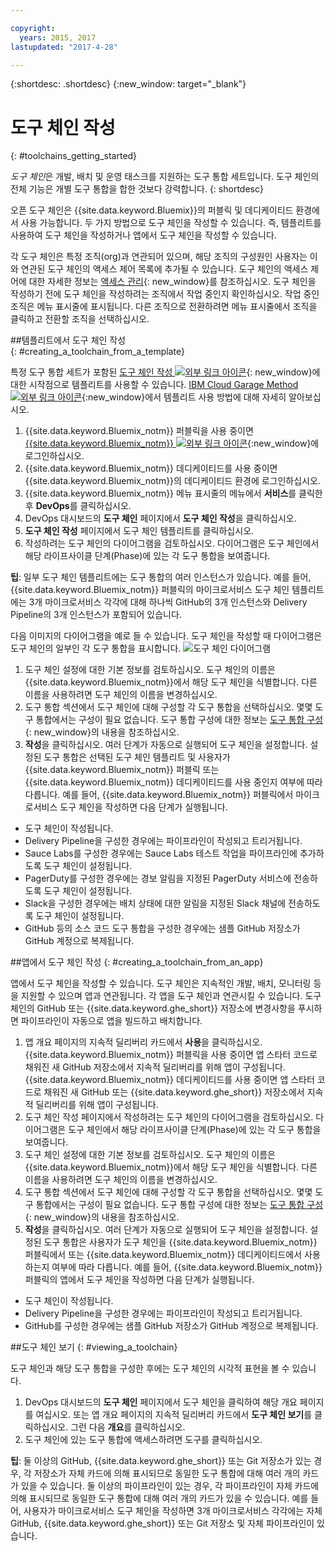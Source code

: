 ```yaml
---

copyright:
  years: 2015, 2017
lastupdated: "2017-4-28"

---
```


{:shortdesc: .shortdesc}
{:new_window: target="_blank"}

# 도구 체인 작성
{: #toolchains_getting_started}

*도구 체인*은 개발, 배치 및 운영 태스크를 지원하는 도구 통합 세트입니다. 도구 체인의 전체 기능은 개별 도구 통합을 합한 것보다 강력합니다.
{: shortdesc}

오픈 도구 체인은 {{site.data.keyword.Bluemix}}의 퍼블릭 및 데디케이티드 환경에서 사용 가능합니다. 두 가지 방법으로 도구 체인을 작성할 수 있습니다. 즉, 템플리트를 사용하여 도구 체인을 작성하거나 앱에서 도구 체인을 작성할 수 있습니다.

각 도구 체인은 특정 조직(org)과 연관되어 있으며, 해당 조직의 구성원인 사용자는 이와 연관된 도구 체인의 액세스 제어 목록에 추가될 수 있습니다. 도구 체인의 액세스 제어에 대한 자세한 정보는 [액세스 관리](/docs/services/ContinuousDelivery/toolchains_using.html#managing_access){: new_window}를 참조하십시오. 도구 체인을 작성하기 전에 도구 체인을 작성하려는 조직에서 작업 중인지 확인하십시오. 작업 중인 조직은 메뉴 표시줄에 표시됩니다. 다른 조직으로 전환하려면 메뉴 표시줄에서 조직을 클릭하고 전환할 조직을 선택하십시오. 


##템플리트에서 도구 체인 작성   
{: #creating_a_toolchain_from_a_template}

특정 도구 통합 세트가 포함된 [도구 체인 작성 ![외부 링크 아이콘](../../icons/launch-glyph.svg "외부 링크 아이콘")](https://console.ng.bluemix.net/devops/create){: new_window}에 대한 시작점으로 템플리트를 사용할 수 있습니다. [IBM Cloud Garage Method ![외부 링크 아이콘](../../icons/launch-glyph.svg "외부 링크 아이콘")](https://www.ibm.com/devops/method/category/tools){:new_window}에서 템플리트 사용 방법에 대해 자세히 알아보십시오. 

1. {{site.data.keyword.Bluemix_notm}} 퍼블릭을 사용 중이면 [{{site.data.keyword.Bluemix_notm}} ![외부 링크 아이콘](../../icons/launch-glyph.svg "외부 링크 아이콘")](http://console.ng.bluemix.net){:new_window}에 로그인하십시오. 
1. {{site.data.keyword.Bluemix_notm}} 데디케이티드를 사용 중이면 {{site.data.keyword.Bluemix_notm}}의 데디케이티드 환경에 로그인하십시오. 
1. {{site.data.keyword.Bluemix_notm}} 메뉴 표시줄의 메뉴에서 **서비스**를 클릭한 후 **DevOps**를 클릭하십시오.
1. DevOps 대시보드의 **도구 체인** 페이지에서 **도구 체인 작성**을 클릭하십시오. 
1. **도구 체인 작성** 페이지에서 도구 체인 템플리트를 클릭하십시오. 
1. 작성하려는 도구 체인의 다이어그램을 검토하십시오. 다이어그램은 도구 체인에서 해당 라이프사이클 단계(Phase)에 있는 각 도구 통합을 보여줍니다. 

 **팁**: 일부 도구 체인 템플리트에는 도구 통합의 여러 인스턴스가 있습니다. 예를 들어, {{site.data.keyword.Bluemix_notm}} 퍼블릭의 마이크로서비스 도구 체인 템플리트에는 3개 마이크로서비스 각각에 대해 하나씩 GitHub의 3개 인스턴스와 Delivery Pipeline의 3개 인스턴스가 포함되어 있습니다. 

 다음 이미지의 다이어그램을 예로 들 수 있습니다. 도구 체인을 작성할 때 다이어그램은 도구 체인의 일부인 각 도구 통합을 표시합니다.
![도구 체인 다이어그램](images/toolchain_diagram.png)

1. 도구 체인 설정에 대한 기본 정보를 검토하십시오. 도구 체인의 이름은 {{site.data.keyword.Bluemix_notm}}에서 해당 도구 체인을 식별합니다. 다른 이름을 사용하려면 도구 체인의 이름을 변경하십시오.  
1. 도구 통합 섹션에서 도구 체인에 대해 구성할 각 도구 통합을 선택하십시오. 몇몇 도구 통합에서는 구성이 필요 없습니다. 도구 통합 구성에 대한 정보는 [도구 통합 구성](/docs/services/ContinuousDelivery/toolchains_integrations.html){: new_window}의 내용을 참조하십시오.
1. **작성**을 클릭하십시오. 여러 단계가 자동으로 실행되어 도구 체인을 설정합니다. 설정된 도구 통합은 선택된 도구 체인 템플리트 및 사용자가 {{site.data.keyword.Bluemix_notm}} 퍼블릭 또는 {{site.data.keyword.Bluemix_notm}} 데디케이티드를 사용 중인지 여부에 따라 다릅니다. 예를 들어, {{site.data.keyword.Bluemix_notm}} 퍼블릭에서 마이크로서비스 도구 체인을 작성하면 다음 단계가 실행됩니다. 

 * 도구 체인이 작성됩니다. 
 * Delivery Pipeline을 구성한 경우에는 파이프라인이 작성되고 트리거됩니다. 
 * Sauce Labs를 구성한 경우에는 Sauce Labs 테스트 작업을 파이프라인에 추가하도록 도구 체인이 설정됩니다. 
 * PagerDuty를 구성한 경우에는 경보 알림을 지정된 PagerDuty 서비스에 전송하도록 도구 체인이 설정됩니다. 
 * Slack을 구성한 경우에는 배치 상태에 대한 알림을 지정된 Slack 채널에 전송하도록 도구 체인이 설정됩니다. 
 * GitHub 등의 소스 코드 도구 통합을 구성한 경우에는 샘플 GitHub 저장소가 GitHub 계정으로 복제됩니다. 


##앱에서 도구 체인 작성
{: #creating_a_toolchain_from_an_app}

앱에서 도구 체인을 작성할 수 있습니다. 도구 체인은 지속적인 개발, 배치, 모니터링 등을 지원할 수 있으며 앱과 연관됩니다. 각 앱을 도구 체인과 연관시킬 수 있습니다. 도구 체인의 GitHub 또는 {{site.data.keyword.ghe_short}} 저장소에 변경사항을 푸시하면 파이프라인이 자동으로 앱을 빌드하고 배치합니다.   

1. 앱 개요 페이지의 지속적 딜리버리 카드에서 **사용**을 클릭하십시오. {{site.data.keyword.Bluemix_notm}} 퍼블릭을 사용 중이면 앱 스타터 코드로 채워진 새 GitHub 저장소에서 지속적 딜리버리를 위해 앱이 구성됩니다. {{site.data.keyword.Bluemix_notm}} 데디케이티드를 사용 중이면 앱 스타터 코드로 채워진 새 GitHub 또는 {{site.data.keyword.ghe_short}} 저장소에서 지속적 딜리버리를 위해 앱이 구성됩니다. 
1. 도구 체인 작성 페이지에서 작성하려는 도구 체인의 다이어그램을 검토하십시오. 다이어그램은 도구 체인에서 해당 라이프사이클 단계(Phase)에 있는 각 도구 통합을 보여줍니다. 
1. 도구 체인 설정에 대한 기본 정보를 검토하십시오. 도구 체인의 이름은 {{site.data.keyword.Bluemix_notm}}에서 해당 도구 체인을 식별합니다. 다른 이름을 사용하려면 도구 체인의 이름을 변경하십시오.
1. 도구 통합 섹션에서 도구 체인에 대해 구성할 각 도구 통합을 선택하십시오. 몇몇 도구 통합에서는 구성이 필요 없습니다. 도구 통합 구성에 대한 정보는 [도구 통합 구성](/docs/services/ContinuousDelivery/toolchains_integrations.html){: new_window}의 내용을 참조하십시오.
1. **작성**을 클릭하십시오. 여러 단계가 자동으로 실행되어 도구 체인을 설정합니다. 설정된 도구 통합은 사용자가 도구 체인을 {{site.data.keyword.Bluemix_notm}} 퍼블릭에서 또는 {{site.data.keyword.Bluemix_notm}} 데디케이티드에서 사용하는지 여부에 따라 다릅니다. 예를 들어, {{site.data.keyword.Bluemix_notm}} 퍼블릭의 앱에서 도구 체인을 작성하면 다음 단계가 실행됩니다. 

 * 도구 체인이 작성됩니다. 
 * Delivery Pipeline을 구성한 경우에는 파이프라인이 작성되고 트리거됩니다. 
 * GitHub를 구성한 경우에는 샘플 GitHub 저장소가 GitHub 계정으로 복제됩니다. 


##도구 체인 보기
{: #viewing_a_toolchain}

도구 체인과 해당 도구 통합을 구성한 후에는 도구 체인의 시각적 표현을 볼 수 있습니다. 

1. DevOps 대시보드의 **도구 체인** 페이지에서 도구 체인을 클릭하여 해당 개요 페이지를 여십시오. 또는 앱 개요 페이지의 지속적 딜리버리 카드에서 **도구 체인 보기**를 클릭하십시오. 그런 다음 **개요**를 클릭하십시오. 
2. 도구 체인에 있는 도구 통합에 액세스하려면 도구를 클릭하십시오. 

 **팁**: 둘 이상의 GitHub, {{site.data.keyword.ghe_short}} 또는 Git 저장소가 있는 경우, 각 저장소가 자체 카드에 의해 표시되므로 동일한 도구 통합에 대해 여러 개의 카드가 있을 수 있습니다. 둘 이상의 파이프라인이 있는 경우, 각 파이프라인이 자체 카드에 의해 표시되므로 동일한 도구 통합에 대해 여러 개의 카드가 있을 수 있습니다. 예를 들어, 사용자가 마이크로서비스 도구 체인을 작성하면 3개 마이크로서비스 각각에는 자체 GitHub, {{site.data.keyword.ghe_short}} 또는 Git 저장소 및 자체 파이프라인이 있습니다. 
